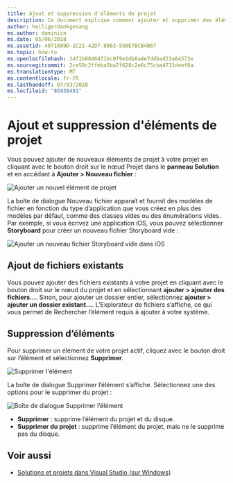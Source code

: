 ```yaml
---
title: Ajout et suppression d'éléments de projet
description: Ce document explique comment ajouter et supprimer des éléments de projet dans Visual Studio pour Mac
author: heiligerdankgesang
ms.author: dominicn
ms.date: 05/06/2018
ms.assetid: 4071689D-1C21-42D7-8963-550E7BCB4B67
ms.topic: how-to
ms.openlocfilehash: 14f1b08464f1bc0f9e1db8a4e7ddbad23a84573e
ms.sourcegitcommit: 2ce59c2ffeba5ba7f628c2e6c75cba4731deef8a
ms.translationtype: MT
ms.contentlocale: fr-FR
ms.lasthandoff: 07/03/2020
ms.locfileid: "85938491"
---
```

# <a name="adding-and-removing-project-items"></a>Ajout et suppression d'éléments de projet

Vous pouvez ajouter de nouveaux éléments de projet à votre projet en cliquant avec le bouton droit sur le nœud Projet dans le **panneau Solution** et en accédant à **Ajouter > Nouveau fichier** :

![Ajouter un nouvel élément de projet](media/add-and-remove-project-items-image1.png)

La boîte de dialogue Nouveau fichier apparaît et fournit des modèles de fichier en fonction du type d’application que vous créez en plus des modèles par défaut, comme des classes vides ou des énumérations vides. Par exemple, si vous écrivez une application iOS, vous pouvez sélectionner **Storyboard** pour créer un nouveau fichier Storyboard vide :

![Ajouter un nouveau fichier Storyboard vide dans iOS](media/add-and-remove-project-items-image2.png)

## <a name="adding-existing-files"></a>Ajout de fichiers existants

Vous pouvez ajouter des fichiers existants à votre projet en cliquant avec le bouton droit sur le nœud du projet et en sélectionnant **ajouter > ajouter des fichiers...**. Sinon, pour ajouter un dossier entier, sélectionnez **ajouter > ajouter un dossier existant...**. L’Explorateur de fichiers s’affiche, ce qui vous permet de Rechercher l’élément requis à ajouter à votre système.

## <a name="removing-items"></a>Suppression d’éléments

Pour supprimer un élément de votre projet actif, cliquez avec le bouton droit sur l’élément et sélectionnez **Supprimer**.

![Supprimer l'élément](media/add-and-remove-project-items-image3.png)

La boîte de dialogue Supprimer l’élément s’affiche. Sélectionnez une des options pour le supprimer du projet :

![Boîte de dialogue Supprimer l’élément](media/add-and-remove-project-items-image4.png)

* **Supprimer** : supprime l’élément du projet et du disque.
* **Supprimer du projet** : supprime l’élément du projet, mais ne le supprime pas du disque.

## <a name="see-also"></a>Voir aussi

* [Solutions et projets dans Visual Studio (sur Windows)](/visualstudio/ide/solutions-and-projects-in-visual-studio)
